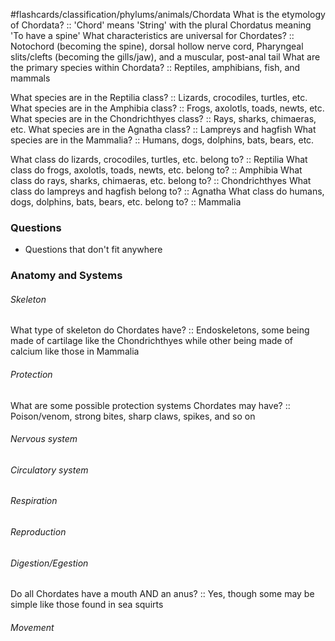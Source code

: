 #flashcards/classification/phylums/animals/Chordata
What is the etymology of Chordata? :: 'Chord' means 'String' with the plural Chordatus meaning 'To have a spine'
What characteristics are universal for Chordates? :: Notochord (becoming the spine), dorsal hollow nerve cord, Pharyngeal slits/clefts (becoming the gills/jaw), and a muscular, post-anal tail
What are the primary species within Chordata? :: Reptiles, amphibians, fish, and mammals

What species are in the Reptilia class? :: Lizards, crocodiles, turtles, etc.
What species are in the Amphibia class? :: Frogs, axolotls, toads, newts, etc.  
What species are in the Chondrichthyes class? :: Rays, sharks, chimaeras, etc.
What species are in the Agnatha class? :: Lampreys and hagfish
What species are in the Mammalia? :: Humans, dogs, dolphins, bats, bears, etc.

What class do lizards, crocodiles, turtles, etc. belong to? :: Reptilia
What class do frogs, axolotls, toads, newts, etc.  belong to? :: Amphibia
What class do rays, sharks, chimaeras, etc. belong to? :: Chondrichthyes
What class do lampreys and hagfish belong to? :: Agnatha
What class do humans, dogs, dolphins, bats, bears, etc. belong to? :: Mammalia

### Questions
- Questions that don't fit anywhere

### Anatomy and Systems
###### Skeleton
What type of skeleton do Chordates have? :: Endoskeletons, some being made of cartilage like the Chondrichthyes while other being made of calcium like those in Mammalia
###### Protection
What are some possible protection systems Chordates may have? :: Poison/venom, strong bites, sharp claws, spikes, and so on

###### Nervous system

###### Circulatory system


###### Respiration

###### Reproduction

###### Digestion/Egestion
Do all Chordates have a mouth AND an anus? :: Yes, though some may be simple like those found in sea squirts

###### Movement